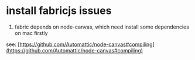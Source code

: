 install fabricjs issues
==

1. fabric depends on node-canvas, which need install some dependencies on mac firstly

see: [https://github.com/Automattic/node-canvas#compiling](https://github.com/Automattic/node-canvas#compiling)
